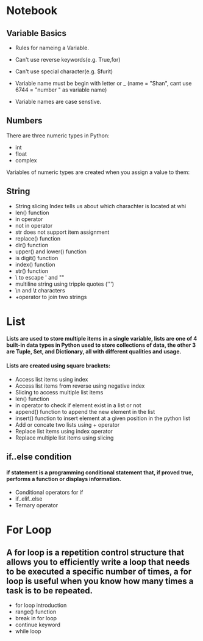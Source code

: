 # Notebook
## Variable Basics
+ Rules for nameing a Variable.

+ Can't use reverse keywords(e.g. True,for)

+ Can't use special character(e.g. $furit)

+ Variable name must be begin with letter or _ (name = "Shan", cant use 6744 = "number " as variable name)

+ Variable names are case senstive.


## Numbers
There are three numeric types in Python:
+ int
+ float
+ complex

Variables of numeric types are created when you assign a value to them:

## String
+ String slicing Index tells us about which charachter is located at whi
+ len() function 
+ in operator
+ not in operator
+ str does not support item assignment
+ replace() function
+ dir() function
+ upper() and lower() function
+ is digit() function
+ index() function
+ str() function
+ \ to escape ' and ""
+ multiline string using tripple quotes (''')
+ \n and \t characters
+ +operator to join two strings


# List
#### Lists are used to store multiple items in a single variable, lists are one of 4 built-in data types in Python used to store collections of data, the other 3 are Tuple, Set, and Dictionary, all with different qualities and usage.
#### Lists are created using square brackets:

+ Access list items using index
+ Access list items from reverse using negative index
+ Slicing to access multiple list items
+ len() function
+ in operator to check if element exist in a list or not
+ append() function to append the new element in the list
+ insert() function to insert element at a given position in the python list
+ Add or concate two lists using + operator
+ Replace list items using index operator
+ Replace multiple list items using slicing

## if..else condition
#### if statement is a programming conditional statement that, if proved true, performs a function or displays information.
+ Conditional operators for if 
+ if..elif..else 
+ Ternary operator 


# For Loop
## A for loop is a repetition control structure that allows you to efficiently write a loop that needs to be executed a specific number of times, a for loop is useful when you know how many times a task is to be repeated.
+ for loop introduction 
+ range() function 
+ break in for loop 
+ continue keyword 
+ while loop

